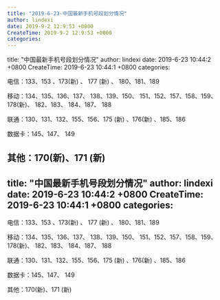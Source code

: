 ```yaml
---
title: "2019-6-23-中国最新手机号段划分情况"
author: lindexi
date: 2019-9-2 12:9:53 +0800
CreateTime: 2019-9-2 12:9:53 +0800
categories: 
---
```


title: "中国最新手机号段划分情况"
author: lindexi
date: 2019-6-23 10:44:2 +0800
CreateTime: 2019-6-23 10:44:1 +0800
categories: 

<!--more-->




<!--more-->


<!-- csdn -->

电信：133、153 、173(新) 、 177 (新) 、 180、181、189

移动：134、135、136、137、 138、139、150、 151、152、157、158、159、 178(新)、 182、183、 184、187、 188

联通：130、131、132、155、156、175 (新) 、176(新) 、185、186

数据卡：145、147、 149

其他：170(新)、171 (新)
---
title: "中国最新手机号段划分情况"
author: lindexi
date: 2019-6-23 10:44:2 +0800
CreateTime: 2019-6-23 10:44:1 +0800
categories: 
---


<!--more-->


<!-- csdn -->

电信：133、153 、173(新) 、 177 (新) 、 180、181、189

移动：134、135、136、137、 138、139、150、 151、152、157、158、159、 178(新)、 182、183、 184、187、 188

联通：130、131、132、155、156、175 (新) 、176(新) 、185、186

数据卡：145、147、 149

其他：170(新)、171 (新)
